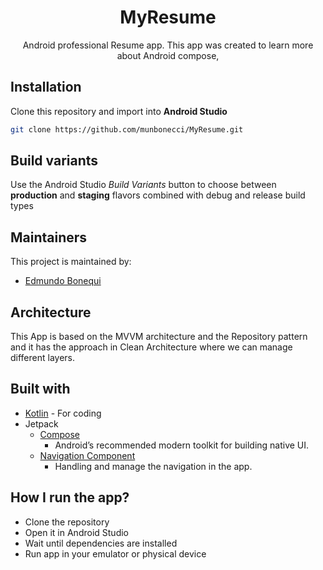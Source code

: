 <h1 align="center">MyResume</h1> 

<p align="center">
Android professional Resume app. This app was created to learn more about Android compose, 
</p>

## Installation

Clone this repository and import into **Android Studio**

```bash
git clone https://github.com/munbonecci/MyResume.git
```

## Build variants

Use the Android Studio *Build Variants* button to choose between **production** and **staging**
flavors combined with debug and release build types

## Maintainers

This project is maintained by:

* [Edmundo Bonequi](http://github.com/munbonecci)

## Architecture

This App is based on the MVVM architecture and the Repository pattern and it has the approach in
Clean Architecture where we can manage different layers.

## Built with

- [Kotlin](https://kotlinlang.org/) - For coding
- Jetpack
    - [Compose](https://developer.android.com/jetpack/compose?gclid=CjwKCAiAzKqdBhAnEiwAePEjkkbfP8b_r6c57F3jtdwOjxWpBbNOXVmpSnAUu4HKCid7KtSvfiiYeRoC1wYQAvD_BwE&gclsrc=aw.ds)
      - Android’s recommended modern toolkit for building native UI.
    - [Navigation Component](https://developer.android.com/guide/navigation/navigation-getting-started)
      - Handling and manage the navigation in the app.

## How I run the app?

- Clone the repository
- Open it in Android Studio
- Wait until dependencies are installed
- Run app in your emulator or physical device